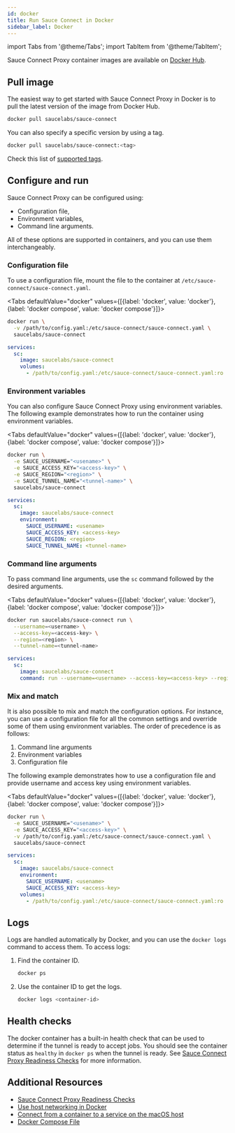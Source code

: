 ```yaml
---
id: docker
title: Run Sauce Connect in Docker
sidebar_label: Docker
---
```


import Tabs from '@theme/Tabs';
import TabItem from '@theme/TabItem';

Sauce Connect Proxy container images are available on [Docker Hub](https://hub.docker.com/r/saucelabs/sauce-connect).

## Pull image

The easiest way to get started with Sauce Connect Proxy in Docker is to pull the latest version of the image from Docker Hub.

```bash
docker pull saucelabs/sauce-connect
```

You can also specify a specific version by using a tag.

```bash
docker pull saucelabs/sauce-connect:<tag>
```

Check this list of [supported tags](https://hub.docker.com/r/saucelabs/sauce-connect/tags?&ordering=&name=5.).

## Configure and run

Sauce Connect Proxy can be configured using:

* Configuration file,
* Environment variables,
* Command line arguments.

All of these options are supported in containers, and you can use them interchangeably.

### Configuration file

To use a configuration file, mount the file to the container at `/etc/sauce-connect/sauce-connect.yaml`.

<Tabs defaultValue="docker" values={[{label: 'docker', value: 'docker'},{label: 'docker compose', value: 'docker compose'}]}>

<TabItem value="docker">

```bash
docker run \
  -v /path/to/config.yaml:/etc/sauce-connect/sauce-connect.yaml \
  saucelabs/sauce-connect
```

</TabItem>

<TabItem value="docker compose">

```yaml
services:
  sc:
    image: saucelabs/sauce-connect
    volumes:
      - /path/to/config.yaml:/etc/sauce-connect/sauce-connect.yaml:ro
```

</TabItem>

</Tabs>

### Environment variables

You can also configure Sauce Connect Proxy using environment variables.
The following example demonstrates how to run the container using environment variables.

<Tabs defaultValue="docker" values={[{label: 'docker', value: 'docker'},{label: 'docker compose', value: 'docker compose'}]}>

<TabItem value="docker">

```bash
docker run \
  -e SAUCE_USERNAME="<usename>" \
  -e SAUCE_ACCESS_KEY="<access-key>" \
  -e SAUCE_REGION="<region>" \
  -e SAUCE_TUNNEL_NAME="<tunnel-name>" \
  saucelabs/sauce-connect
```

</TabItem>

<TabItem value="docker compose">

```yaml
services:
  sc:
    image: saucelabs/sauce-connect
    environment:
      SAUCE_USERNAME: <usename>
      SAUCE_ACCESS_KEY: <access-key>
      SAUCE_REGION: <region>
      SAUCE_TUNNEL_NAME: <tunnel-name>
```

</TabItem>

</Tabs>

### Command line arguments

To pass command line arguments, use the `sc` command followed by the desired arguments.

<Tabs defaultValue="docker" values={[{label: 'docker', value: 'docker'},{label: 'docker compose', value: 'docker compose'}]}>

<TabItem value="docker">

```bash
docker run saucelabs/sauce-connect run \
  --username=<username> \
  --access-key=<access-key> \
  --region=<region> \
  --tunnel-name=<tunnel-name>
```

</TabItem>

<TabItem value="docker compose">

```yaml
services:
  sc:
    image: saucelabs/sauce-connect
    command: run --username=<username> --access-key=<access-key> --region=<region> --tunnel-name=<tunnel-name>
```

</TabItem>

</Tabs>

### Mix and match

It is also possible to mix and match the configuration options.
For instance, you can use a configuration file for all the common settings and override some of them using environment variables.
The order of precedence is as follows:

1. Command line arguments
1. Environment variables
1. Configuration file

The following example demonstrates how to use a configuration file and provide username and access key using environment variables.

<Tabs defaultValue="docker" values={[{label: 'docker', value: 'docker'},{label: 'docker compose', value: 'docker compose'}]}>

<TabItem value="docker">

```bash
docker run \
  -e SAUCE_USERNAME="<usename>" \
  -e SAUCE_ACCESS_KEY="<access-key>" \
  -v /path/to/config.yaml:/etc/sauce-connect/sauce-connect.yaml \
  saucelabs/sauce-connect
```

</TabItem>

<TabItem value="docker compose">

```yaml
services:
  sc:
    image: saucelabs/sauce-connect
    environment:
      SAUCE_USERNAME: <usename>
      SAUCE_ACCESS_KEY: <access-key>
    volumes:
      - /path/to/config.yaml:/etc/sauce-connect/sauce-connect.yaml:ro
```

</TabItem>

</Tabs>

## Logs

Logs are handled automatically by Docker, and you can use the `docker logs` command to access them.
To access logs:

1. Find the container ID.

   ```bash
   docker ps
   ```
1. Use the container ID to get the logs.

   ```bash
   docker logs <container-id>
   ```

## Health checks

The docker container has a built-in health check that can be used to determine if the tunnel is ready to accept jobs.
You should see the container status as `healthy` in `docker ps` when the tunnel is ready.
See [Sauce Connect Proxy Readiness Checks](/secure-connections/sauce-connect-5/operation/readiness-checks) for more information.

## Additional Resources

- [Sauce Connect Proxy Readiness Checks](/secure-connections/sauce-connect-5/operation/readiness-checks)
- [Use host networking in Docker](https://docs.docker.com/network/host/)
- [Connect from a container to a service on the macOS host](https://docs.docker.com/desktop/mac/networking/#use-cases-and-workarounds)
- [Docker Compose File](https://docs.docker.com/compose/compose-file/compose-file-v3/)
